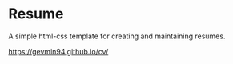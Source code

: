 # Resume

A simple html-css template for creating and maintaining resumes.

https://gevmin94.github.io/cv/
